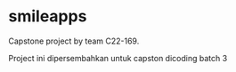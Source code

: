 # smileapps
Capstone project by team C22-169.

Project ini dipersembahkan untuk capston dicoding batch 3
